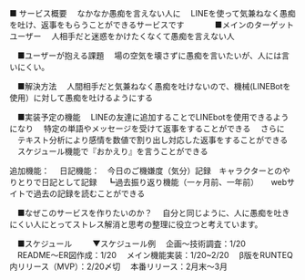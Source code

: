 ■ サービス概要
　なかなか愚痴を言えない人に
　LINEを使って気兼ねなく愚痴を吐け、返事をもらうことができるサービスです
　
　
　■メインのターゲットユーザー
　人相手だと迷惑をかけたくなくて愚痴を言えない人

　■ユーザーが抱える課題
　場の空気を壊さずに愚痴を言いたいが、人には言いにくい。


　■解決方法
　人間相手だと気兼ねなく愚痴を吐けないので、機械(LINEBotを使用）に対して愚痴を吐けるようにする


　■実装予定の機能
　LINEの友達に追加することでLINEbotを使用できるようになり
　特定の単語やメッセージを受けて返事をすることができる
　さらに
　テキスト分析により感情を数値で割り出し対応した返事をすることができる
　スケジュール機能で『おかえり』を言うことができる
 
  追加機能：
　日記機能：　今日のご機嫌度（気分）記録　キャラクターとのやりとりで日記として記録
　┗過去振り返り機能（一ヶ月前、一年前）
　 webサイトで過去の記録を読むことができる



　■なぜこのサービスを作りたいのか？
　自分と同じように、人に愚痴を吐きにくい人にとってストレス解消と思考の整理に役立つと考えています。

　■スケジュール
　
　▼スケジュール例
　企画〜技術調査：1/20
　README〜ER図作成：1/20
　メイン機能実装：1/20~2/20
　β版をRUNTEQ内リリース（MVP）：2/20〆切
　本番リリース：2月末〜3月
